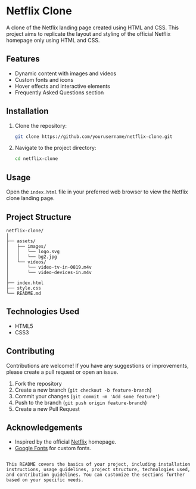 # Netflix Clone

A clone of the Netflix landing page created using HTML and CSS. This project aims to replicate the layout and styling of the official Netflix homepage only using HTML and CSS.

## Features

- Dynamic content with images and videos
- Custom fonts and icons
- Hover effects and interactive elements
- Frequently Asked Questions section

## Installation

1. Clone the repository:
    ```bash
    git clone https://github.com/yourusername/netflix-clone.git
    ```
2. Navigate to the project directory:
    ```bash
    cd netflix-clone
    ```

## Usage

Open the `index.html` file in your preferred web browser to view the Netflix clone landing page.

## Project Structure

```plaintext
netflix-clone/
│
├── assets/
│   ├── images/
│   │   └── logo.svg
│   │   └── bg2.jpg
│   └── videos/
│       └── video-tv-in-0819.m4v
│       └── video-devices-in.m4v
│
├── index.html
├── style.css
└── README.md
```

## Technologies Used

- HTML5
- CSS3

## Contributing

Contributions are welcome! If you have any suggestions or improvements, please create a pull request or open an issue.

1. Fork the repository
2. Create a new branch (`git checkout -b feature-branch`)
3. Commit your changes (`git commit -m 'Add some feature'`)
4. Push to the branch (`git push origin feature-branch`)
5. Create a new Pull Request

## Acknowledgements

- Inspired by the official [Netflix](https://www.netflix.com) homepage.
- [Google Fonts](https://fonts.google.com/) for custom fonts.
```

This README covers the basics of your project, including installation instructions, usage guidelines, project structure, technologies used, and contribution guidelines. You can customize the sections further based on your specific needs.
